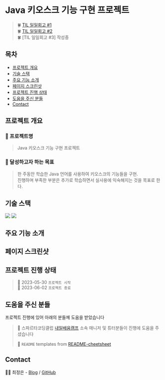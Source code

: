 # Java 키오스크 기능 구현 프로젝트
> 🍀 [TIL 일일회고 #1](https://velog.io/@temprmn/TIL-12%EC%9D%BC%EC%B0%A8#%EA%B5%AC%EC%A1%B0-%EC%84%A4%EA%B3%84-2)<br>
> 🍀 [TIL 일일회고 #2](https://velog.io/@temprmn/TIL-13%EC%9D%BC%EC%B0%A8)<br>
> 🍀 [TIL 일일회고 #3] 작성중 <br>

## 목차
* [프로젝트 개요](#프로젝트-개요)
* [기술 스택](#기술-스택)
* [주요 기능 소개](#주요-기능-소개)
* [페이지 스크린샷](#페이지-스크린샷)
* [프로젝트 진행 상태](#프로젝트-진행-상태)
* [도움을 주신 분들](#도움을-주신-분들)
* [Contact](#contact)
<!-- * [License](#license) -->


## 프로젝트 개요
### 📛 프로젝트명
> Java 키오스크 기능 구현 프로젝트

### 🥅 달성하고자 하는 목표 
> 한 주동안 학습한 Java 언어를 사용하여 키오스크의 기능들을 구현. <br>
> 진행하며 부족한 부분은 추가로 학습하면서 실사용에 익숙해지는 것을 목표로 한다.



## 기술 스택
<div align=left>
<img src="https://img.shields.io/badge/java-007396?style=for-the-badge&logo=java&logoColor=white"> 
<img src="https://img.shields.io/badge/github-181717?style=for-the-badge&logo=github&logoColor=white">
</div>

## 주요 기능 소개
> 

## 페이지 스크린샷


## 프로젝트 진행 상태
> 🚩 2023-05-30 `프로젝트 시작`<br>
> 🚩 2023-06-02 `프로젝트 종료`
 

## 도움을 주신 분들
프로젝트 진행에 있어 아래의 분들께 도움을 받았습니다 <br>

> 🤝 스파르타코딩클럽 [내일배움캠프](https://nbcamp.spartacodingclub.kr/) 소속 매니저 및 튜터분들이 진행에 도움을 주셨습니다<br>
> 
> 🤝 `README` templates from [README-cheetsheet](https://github.com/ritaly/README-cheatsheet)


## Contact
👩‍💻 최정은 - [Blog](https://velog.io/@temprmn) / [GitHub](https://github.com/jungeun5-choi/)<br>
